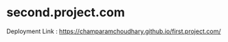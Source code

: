# second.project.com
Deployment Link : <a>https://champaramchoudhary.github.io/first.project.com/</a>
